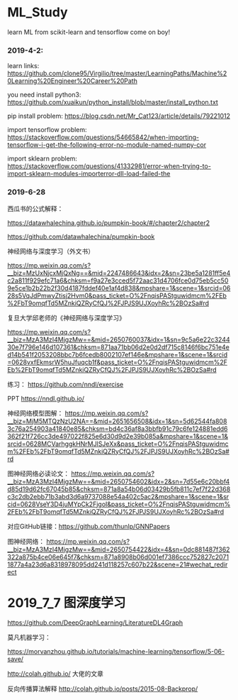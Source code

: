﻿# ML_Study
learn ML from scikit-learn and tensorflow
come on boy!

### 2019-4-2:
learn links:
https://github.com/clone95/Virgilio/tree/master/LearningPaths/Machine%20Learning%20Engineer%20Career%20Path

you need install python3:
https://github.com/xuaikun/python_install/blob/master/install_python.txt

pip install problem:
https://blog.csdn.net/Mr_Cat123/article/details/79221012

import tensorflow problem:
https://stackoverflow.com/questions/54665842/when-importing-tensorflow-i-get-the-following-error-no-module-named-numpy-cor

import sklearn problem:
https://stackoverflow.com/questions/41332981/error-when-trying-to-import-sklearn-modules-importerror-dll-load-failed-the

### 2019-6-28

西瓜书的公式解释：

https://datawhalechina.github.io/pumpkin-book/#/chapter2/chapter2

https://github.com/datawhalechina/pumpkin-book

神经网络与深度学习（外文书）

https://mp.weixin.qq.com/s?__biz=MzUxNjcxMjQxNg==&mid=2247486643&idx=2&sn=23be5a1281ff5e4c2a811f929efc71a6&chksm=f9a27e3cced5f72aac31d4706fce0d75eb5cc509e5ce1b2b22b2f30d4187fddef40e1af4d838&mpshare=1&scene=1&srcid=0628s5VqJdPmwyZtisj2Hvm0&pass_ticket=O%2FnqisPAStguwidmcm%2FEb%2FbT9omqfTd5MZnkiQZRyCfQJ%2FJPJS9UJXoyhRc%2BOzSa#rd

复旦大学邱老师的《神经网络与深度学习》

https://mp.weixin.qq.com/s?__biz=MzA3MzI4MjgzMw==&mid=2650760037&idx=1&sn=9c5a6e22c324430e7f796e146d107361&chksm=871aa71bb06d2e0d2df715c8146f6bc751e4ed14b541f2053208bbc7b6fcedb8002107ef146e&mpshare=1&scene=1&srcid=0628vxfEkmsrW5huJfuqcb1f&pass_ticket=O%2FnqisPAStguwidmcm%2FEb%2FbT9omqfTd5MZnkiQZRyCfQJ%2FJPJS9UJXoyhRc%2BOzSa#rd

练习：
https://github.com/nndl/exercise

PPT
https://nndl.github.io/

神经网络模型图解：
https://mp.weixin.qq.com/s?__biz=MjM5MTQzNzU2NA==&mid=2651656508&idx=1&sn=5d62544fa8083c76a254903a41840e85&chksm=bd4c36af8a3bbfb91c79c6fe124881edd6362f21f726cc3de497022f825e6d30d9d2e39b085a&mpshare=1&scene=1&srcid=0628MCVarhggkHNrMJlSJeXx&pass_ticket=O%2FnqisPAStguwidmcm%2FEb%2FbT9omqfTd5MZnkiQZRyCfQJ%2FJPJS9UJXoyhRc%2BOzSa#rd

图神经网络必读论文：
https://mp.weixin.qq.com/s?__biz=MzA3MzI4MjgzMw==&mid=2650754602&idx=2&sn=7d55e6c20bbf4d85d19d62fc67045b85&chksm=871a8a54b06d03429b5fb811c7ef7f22d368c3c2db2ebb71b3abd3d6a9737088e54a402c5ac2&mpshare=1&scene=1&srcid=0628VseY3D4juMYpCk2FjgoI&pass_ticket=O%2FnqisPAStguwidmcm%2FEb%2FbT9omqfTd5MZnkiQZRyCfQJ%2FJPJS9UJXoyhRc%2BOzSa#rd

对应GitHub链接：https://github.com/thunlp/GNNPapers

图神经网络：
https://mp.weixin.qq.com/s?__biz=MzA3MzI4MjgzMw==&mid=2650754422&idx=4&sn=0dc881487f362322a875b4ce06e645f7&chksm=871a8908b06d001ef7386ccc752827c20711877a4a23d6a8318978095dd241d118257c607b22&scene=21#wechat_redirect

# 2019_7_7 图深度学习

https://github.com/DeepGraphLearning/LiteratureDL4Graph

莫凡机器学习：

https://morvanzhou.github.io/tutorials/machine-learning/tensorflow/5-06-save/

http://colah.github.io/  大佬的文章


反向传播算法解释
http://colah.github.io/posts/2015-08-Backprop/